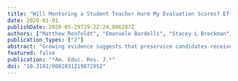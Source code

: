 ```yaml
---
title: "Will Mentoring a Student Teacher Harm My Evaluation Scores? Effects of Serving as a Cooperating Teacher on Evaluation Metrics"
date: 2020-01-01
publishDate: 2020-05-29T19:22:24.806207Z
authors: ["Matthew Ronfeldt", "Emanuele Bardelli", "Stacey L Brockman", "Hannah Mullman"]
publication_types: ["2"]
abstract: "Growing evidence suggests that preservice candidates receive better coaching and are more instructionally effective when they are mentored by more instructionally effective cooperating teachers (CTs). Yet teacher education program leaders indicate it can be difficult to recruit instructionally effective teachers to serve as CTs, in part because teachers worry that serving may negatively impact district evaluation scores. Using a unique data set on over 4,500 CTs, we compare evaluation scores during years these teachers served as CTs with years they did not. In years they served as CTs, teachers had significantly better observation ratings and somewhat better achievement gains, though not always at significant levels. These results suggest that concerns over lowered evaluations should not prevent teachers from serving as CTs."
featured: false
publication: "*Am. Educ. Res. J.*"
doi: "10.3102/0002831219872952"
---
```


